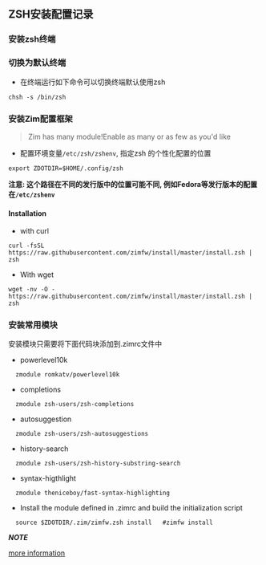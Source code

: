 ## ZSH安装配置记录

### 安装zsh终端



### 切换为默认终端

- 在终端运行如下命令可以切换终端默认使用zsh

```shell
chsh -s /bin/zsh
```

### 安装Zim配置框架

> Zim has many module!Enable as many or as few as you'd like


- 配置环境变量`/etc/zsh/zshenv`, 指定zsh 的个性化配置的位置


```shell
export ZDOTDIR=$HOME/.config/zsh

```

**注意: 这个路径在不同的发行版中的位置可能不同, 例如Fedora等发行版本的配置在`/etc/zshenv`**


#### Installation 
    
* with curl

```
curl -fsSL https://raw.githubusercontent.com/zimfw/install/master/install.zsh | zsh

```

* With wget

```shell
wget -nv -O - https://raw.githubusercontent.com/zimfw/install/master/install.zsh | zsh
```

### 安装常用模块

  安装模块只需要将下面代码块添加到.zimrc文件中

  * powerlevel10k
    
  ```
    zmodule romkatv/powerlevel10k
  ```
  * completions
  ```
    zmodule zsh-users/zsh-completions
  ```
  * autosuggestion
  ```
    zmodule zsh-users/zsh-autosuggestions
  ```
  * history-search
  ```
    zmodule zsh-users/zsh-history-substring-search
  ```
  * syntax-higthlight
  ```
    zmodule theniceboy/fast-syntax-highlighting
  ```
  
  * Install the module defined in .zimrc and build the initialization script
  ```
    source $ZDOTDIR/.zim/zimfw.zsh install   #zimfw install
  ```
***NOTE***

[more information](https://github.com/zimfw/zimfw) 
